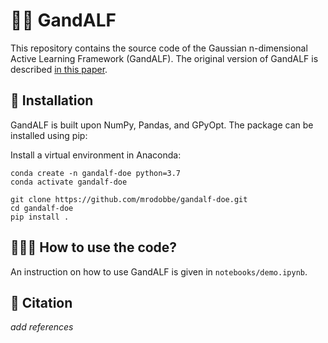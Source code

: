 # 🧙‍♂️ GandALF
This repository contains the source code of the Gaussian n-dimensional Active Learning Framework (GandALF).
The original version of GandALF is described [in this paper](https://doi.org/10.1016/j.fuel.2022.125340).

## 🔨 Installation
GandALF is built upon NumPy, Pandas, and GPyOpt. 
The package can be installed using pip:

Install a virtual environment in Anaconda:
```
conda create -n gandalf-doe python=3.7
conda activate gandalf-doe
```

```
git clone https://github.com/mrodobbe/gandalf-doe.git
cd gandalf-doe
pip install .
```
## 👩🏽‍🔬 How to use the code?
An instruction on how to use GandALF is given in `notebooks/demo.ipynb`.

## 🧾 Citation
*add references*
